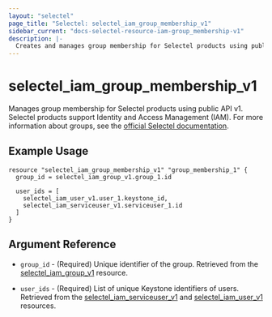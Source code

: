 ```yaml
---
layout: "selectel"
page_title: "Selectel: selectel_iam_group_membership_v1"
sidebar_current: "docs-selectel-resource-iam-group_membership-v1"
description: |-
  Creates and manages group membership for Selectel products using public API v1.
---
```


# selectel\_iam\_group_membership\_v1

Manages group membership for Selectel products using public API v1.
Selectel products support Identity and Access Management (IAM).
For more information about groups, see the [official Selectel documentation](https://docs.selectel.ru/en/control-panel-actions/users-and-roles/groups/).

## Example Usage

```hcl
resource "selectel_iam_group_membership_v1" "group_membership_1" {
  group_id = selectel_iam_group_v1.group_1.id
  
  user_ids = [
    selectel_iam_user_v1.user_1.keystone_id,
    selectel_iam_serviceuser_v1.serviceuser_1.id
  ]
}
```

## Argument Reference

* `group_id` - (Required) Unique identifier of the group. Retrieved from the [selectel_iam_group_v1](https://registry.terraform.io/providers/selectel/selectel/latest/docs/resources/iam_group_v1) resource.

* `user_ids` - (Required) List of unique Keystone identifiers of users. Retrieved from the [selectel_iam_serviceuser_v1](https://registry.terraform.io/providers/selectel/selectel/latest/docs/resources/iam_serviceuser_v1) and [selectel_iam_user_v1](https://registry.terraform.io/providers/selectel/selectel/latest/docs/resources/iam_user_v1) resources.
